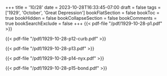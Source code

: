 +++
title = '10/28'
date = 2023-10-28T16:33:45-07:00
draft = false
tags = ['1929', 'October', 'Great Depression']
bookFlatSection = false
bookToc = true
bookHidden = false
bookCollapseSection = false
bookComments = true
bookSearchExclude = false
+++
{{< pdf-file "/pdf/1929-10-28-p1.pdf" >}}

{{< pdf-file "/pdf/1929-10-28-p12-curb.pdf" >}}

{{< pdf-file "/pdf/1929-10-28-p13.pdf" >}}

{{< pdf-file "/pdf/1929-10-28-p14-nyx.pdf" >}}

{{< pdf-file "/pdf/1929-10-28-p15-bond.pdf" >}}